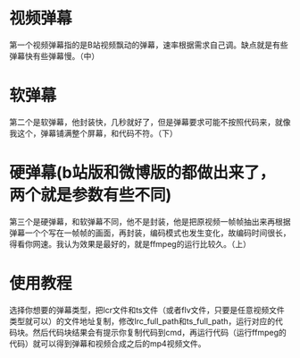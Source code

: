 # 视频弹幕
第一个视频弹幕指的是B站视频飘动的弹幕，速率根据需求自己调。缺点就是有些弹幕快有些弹幕慢。（中）
# 软弹幕
第二个是软弹幕，他封装快，几秒就好了，但是弹幕要求可能不按照代码来，就像我这个，弹幕铺满整个屏幕，和代码不符。（下）
# 硬弹幕(b站版和微博版的都做出来了，两个就是参数有些不同)
第三个是硬弹幕，和软弹幕不同，他不是封装，他是把原视频一帧帧抽出来再根据弹幕一个个写在一帧帧的画面，再封装，编码模式也发生变化，故编码时间很长，得看你网速。我认为效果是最好的，就是ffmpeg的运行比较久。（上）
# 使用教程
选择你想要的弹幕类型，把lcr文件和ts文件（或者flv文件，只要是任意视频文件类型就可以）的文件地址复制，修改lrc_full_path和ts_full_path，运行对应的代码块。然后代码块结果会有提示你复制代码到cmd，再运行代码（运行ffmpeg的代码）就可以得到弹幕和视频合成之后的mp4视频文件。
